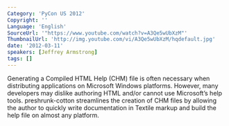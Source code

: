 ```yaml
---
Category: 'PyCon US 2012'
Copyright: ''
Language: 'English'
SourceUrl: '"https://www.youtube.com/watch?v=A3Qe5wUbXzM"'
ThumbnailUrl: 'http://img.youtube.com/vi/A3Qe5wUbXzM/hqdefault.jpg'
date: '2012-03-11'
speakers: [Jeffrey Armstrong]
tags: []
---
```

Generating a Compiled HTML Help (CHM) file is often necessary when
distributing applications on Microsoft Windows platforms. However, many
developers may dislike authoring HTML and/or cannot use Microsoft’s help
tools. preshrunk-cotton streamlines the creation of CHM files by allowing the
author to quickly write documentation in Textile markup and build the help
file on almost any platform.

